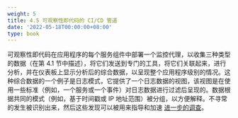 ```yaml
---
weight: 5
title: 4.5 可观察性即代码的 CI/CD 管道
date: '2022-05-18T00:00:00+08:00'
type: book
---
```


可观察性即代码在应用程序的每个服务组件中部署一个监控代理，以收集三种类型的数据（在第 4.1 节中描述），将它们发送到专门的工具，将它们关联起来，进行分析，并在仪表板上显示分析后的综合数据，以呈现整个应用程序级别的情况。这种综合数据的一个例子是日志模式，它提供了一个日志数据的视图，该视图是在使用一些标准（例如，一个服务或一个事件）对日志数据进行过滤后呈现的。数据根据共同的模式（例如，基于时间戳或 IP 地址范围）被分组，以方便解释。不寻常的发生被识别出来，然后这些发现可以被用来指导和加速 [进一步的调查](https://www.datadoghq.com/blog/log-patterns/)。